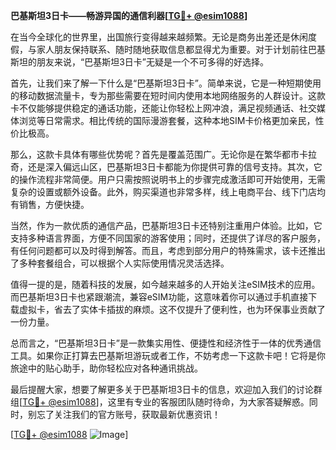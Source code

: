 **巴基斯坦3日卡——畅游异国的通信利器[[TG💪+ @esim1088](https://t.me/s/esim1088)]**

在当今全球化的世界里，出国旅行变得越来越频繁。无论是商务出差还是休闲度假，与家人朋友保持联系、随时随地获取信息都显得尤为重要。对于计划前往巴基斯坦的朋友来说，“巴基斯坦3日卡”无疑是一个不可多得的好选择。

首先，让我们来了解一下什么是“巴基斯坦3日卡”。简单来说，它是一种短期使用的移动数据流量卡，专为那些需要在短时间内使用本地网络服务的人群设计。这款卡不仅能够提供稳定的通话功能，还能让你轻松上网冲浪，满足视频通话、社交媒体浏览等日常需求。相比传统的国际漫游套餐，这种本地SIM卡价格更加亲民，性价比极高。

那么，这款卡具体有哪些优势呢？首先是覆盖范围广。无论你是在繁华都市卡拉奇，还是深入偏远山区，巴基斯坦3日卡都能为你提供可靠的信号支持。其次，它的操作流程非常简便。用户只需按照说明书上的步骤完成激活即可开始使用，无需复杂的设置或额外设备。此外，购买渠道也非常多样，线上电商平台、线下门店均有销售，方便快捷。

当然，作为一款优质的通信产品，巴基斯坦3日卡还特别注重用户体验。比如，它支持多种语言界面，方便不同国家的游客使用；同时，还提供了详尽的客户服务，有任何问题都可以及时得到解答。而且，考虑到部分用户的特殊需求，该卡还推出了多种套餐组合，可以根据个人实际使用情况灵活选择。

值得一提的是，随着科技的发展，如今越来越多的人开始关注eSIM技术的应用。而巴基斯坦3日卡也紧跟潮流，兼容eSIM功能，这意味着你可以通过手机直接下载虚拟卡，省去了实体卡插拔的麻烦。这不仅提升了便利性，也为环保事业贡献了一份力量。

总而言之，“巴基斯坦3日卡”是一款集实用性、便捷性和经济性于一体的优秀通信工具。如果你正打算去巴基斯坦游玩或者工作，不妨考虑一下这款卡吧！它将是你旅途中的贴心助手，助你轻松应对各种通讯挑战。

最后提醒大家，想要了解更多关于巴基斯坦3日卡的信息，欢迎加入我们的讨论群组[[TG💪+ @esim1088](https://t.me/s/esim1088)]，这里有专业的客服团队随时待命，为大家答疑解惑。同时，别忘了关注我们的官方账号，获取最新优惠资讯！

[[TG💪+ @esim1088](https://t.me/s/esim1088) ![Image](https://i.postimg.cc/4NQfJmqS/Snipaste-2025-05-13-00-14-12.png)]